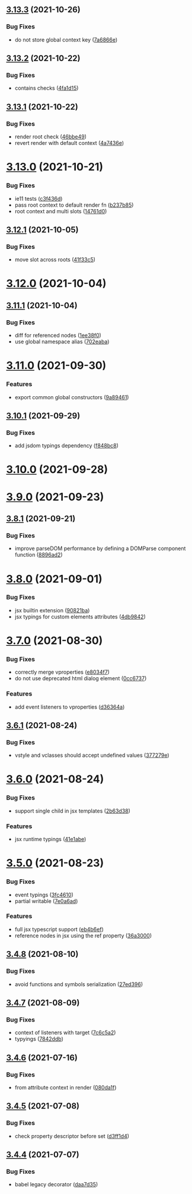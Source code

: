 ## [3.13.3](https://github.com/chialab/dna/compare/v3.13.2...v3.13.3) (2021-10-26)


### Bug Fixes

* do not store global context key ([7a6866e](https://github.com/chialab/dna/commit/7a6866e553761d461e9ef96bd3db8244083b36b8))

## [3.13.2](https://github.com/chialab/dna/compare/v3.13.1...v3.13.2) (2021-10-22)


### Bug Fixes

* contains checks ([4fa1d15](https://github.com/chialab/dna/commit/4fa1d1525dcb397d26a3228ff5a6642ad5284803))

## [3.13.1](https://github.com/chialab/dna/compare/v3.13.0...v3.13.1) (2021-10-22)


### Bug Fixes

* render root check ([46bbe49](https://github.com/chialab/dna/commit/46bbe493dc138f0c0ad8929cdde5e94621069316))
* revert render with default context ([4a7436e](https://github.com/chialab/dna/commit/4a7436e9ac5f471e6c16a2405397ecab50837e78))

# [3.13.0](https://github.com/chialab/dna/compare/v3.12.1...v3.13.0) (2021-10-21)


### Bug Fixes

* ie11 tests ([c3f436d](https://github.com/chialab/dna/commit/c3f436d211c51f4e59c4af27efcad124bbbf40c9))
* pass root context to default render fn ([b237b85](https://github.com/chialab/dna/commit/b237b8557be317b59a2e86b5e0d77959f0839f04))
* root context and multi slots ([14761d0](https://github.com/chialab/dna/commit/14761d0f809f5e53e0e825648ea8489f4c799fb0))

## [3.12.1](https://github.com/chialab/dna/compare/v3.12.0...v3.12.1) (2021-10-05)


### Bug Fixes

* move slot across roots ([41f33c5](https://github.com/chialab/dna/commit/41f33c5bc4fc42e9a8075257d7ba9628d0858a10))

# [3.12.0](https://github.com/chialab/dna/compare/v3.11.1...v3.12.0) (2021-10-04)

## [3.11.1](https://github.com/chialab/dna/compare/v3.11.0...v3.11.1) (2021-10-04)


### Bug Fixes

* diff for referenced nodes ([1ee38f0](https://github.com/chialab/dna/commit/1ee38f0aba934b1aa72cac4d11c11d2d48a217c4))
* use global namespace alias ([702eaba](https://github.com/chialab/dna/commit/702eaba0e2406674a5726a85f38b7ff0186d6a11))

# [3.11.0](https://github.com/chialab/dna/compare/v3.10.1...v3.11.0) (2021-09-30)


### Features

* export common global constructors ([9a89461](https://github.com/chialab/dna/commit/9a894617100b76bbc1726c8f751e1168b83bee52))

## [3.10.1](https://github.com/chialab/dna/compare/v3.10.0...v3.10.1) (2021-09-29)


### Bug Fixes

* add jsdom typings dependency ([f848bc8](https://github.com/chialab/dna/commit/f848bc8544b09767d73cc3333a571530f970f427))

# [3.10.0](https://github.com/chialab/dna/compare/v3.9.0...v3.10.0) (2021-09-28)

# [3.9.0](https://github.com/chialab/dna/compare/v3.8.1...v3.9.0) (2021-09-23)

## [3.8.1](https://github.com/chialab/dna/compare/v3.8.0...v3.8.1) (2021-09-21)


### Bug Fixes

* improve parseDOM performance by defining a DOMParse component function ([8896ad2](https://github.com/chialab/dna/commit/8896ad201b49f7062bc2ec34611520624df5acaa))

# [3.8.0](https://github.com/chialab/dna/compare/v3.7.0...v3.8.0) (2021-09-01)


### Bug Fixes

* jsx builtin extension ([90821ba](https://github.com/chialab/dna/commit/90821ba80125e914875d6d218b066cea84ab7539))
* jsx typings for custom elements attributes ([4db9842](https://github.com/chialab/dna/commit/4db98428e52f828113b8a326c5de0a34316d03a3))

# [3.7.0](https://github.com/chialab/dna/compare/v3.6.1...v3.7.0) (2021-08-30)


### Bug Fixes

* correctly merge vproperties ([e8034f7](https://github.com/chialab/dna/commit/e8034f70716a21a25a2ce079169d90cd8d0eb6bf))
* do not use deprecated html dialog element ([0cc6737](https://github.com/chialab/dna/commit/0cc673791ff64e7b10d2d2616a8458216d21d9bd))


### Features

* add event listeners to vproperties ([d36364a](https://github.com/chialab/dna/commit/d36364aa6abfd90cc31c8a268b2032d62a1adb0b))

## [3.6.1](https://github.com/chialab/dna/compare/v3.6.0...v3.6.1) (2021-08-24)


### Bug Fixes

* vstyle and vclasses should accept undefined values ([377279e](https://github.com/chialab/dna/commit/377279ee51a2098320e813be125e3f1caceacb27))

# [3.6.0](https://github.com/chialab/dna/compare/v3.5.0...v3.6.0) (2021-08-24)


### Bug Fixes

* support single child in jsx templates ([2b63d38](https://github.com/chialab/dna/commit/2b63d38bdf88cb05930c016267684b56a98da123))


### Features

* jsx runtime typings ([41e1abe](https://github.com/chialab/dna/commit/41e1abee06bb06242982a2ad869c37dd27989a65))

# [3.5.0](https://github.com/chialab/dna/compare/v3.4.8...v3.5.0) (2021-08-23)


### Bug Fixes

* event typings ([3fc4610](https://github.com/chialab/dna/commit/3fc4610ef3875ab7e09f34ea579f9de13cd3c8d8))
* partial writable ([7e0a6ad](https://github.com/chialab/dna/commit/7e0a6ade79fb4d8c0c56ae63b1a5d4dadfaa9e51))


### Features

* full jsx typescript support ([eb4b6ef](https://github.com/chialab/dna/commit/eb4b6efa0c47a8dd9afe72a0dec86b2b277aaaa3))
* reference nodes in jsx using the ref property ([36a3000](https://github.com/chialab/dna/commit/36a3000a543cda34e1e809bb609572dbb4fef27c))

## [3.4.8](https://github.com/chialab/dna/compare/v3.4.7...v3.4.8) (2021-08-10)


### Bug Fixes

* avoid functions and symbols serialization ([27ed396](https://github.com/chialab/dna/commit/27ed396d0f267b0eff41d57b448bd00140992984))

## [3.4.7](https://github.com/chialab/dna/compare/v3.4.6...v3.4.7) (2021-08-09)


### Bug Fixes

* context of listeners with target ([7c6c5a2](https://github.com/chialab/dna/commit/7c6c5a267da662116cae0a6993d755d4bb6c9f99))
* typyings ([7842ddb](https://github.com/chialab/dna/commit/7842ddba9e18663de94943254d0db028ff2003b9))

## [3.4.6](https://github.com/chialab/dna/compare/v3.4.5...v3.4.6) (2021-07-16)


### Bug Fixes

* from attribute context in render ([080da1f](https://github.com/chialab/dna/commit/080da1f7385060b9e9016bb1972259899087a81b))

## [3.4.5](https://github.com/chialab/dna/compare/v3.4.4...v3.4.5) (2021-07-08)


### Bug Fixes

* check property descriptor before set ([d3ff1d4](https://github.com/chialab/dna/commit/d3ff1d44fd2e6dc34840c2750cfd7dda6a3aca5c))

## [3.4.4](https://github.com/chialab/dna/compare/v3.4.3...v3.4.4) (2021-07-07)


### Bug Fixes

* babel legacy decorator ([daa7d35](https://github.com/chialab/dna/commit/daa7d35881fb944cb8503526c5a55f2dccdccb44))
